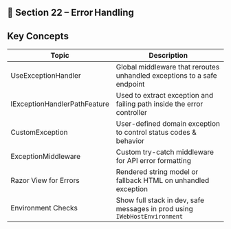 ﻿## 📘 Section 22 – Error Handling

 ## Key Concepts

| Topic                                  | Description                                                               |
| -------------------------------------- | ------------------------------------------------------------------------- |
| UseExceptionHandler                    | Global middleware that reroutes unhandled exceptions to a safe endpoint   |
| IExceptionHandlerPathFeature           | Used to extract exception and failing path inside the error controller    |
| CustomException                        | User-defined domain exception to control status codes & behavior          |
| ExceptionMiddleware                    | Custom try-catch middleware for API error formatting                      |
| Razor View for Errors                  | Rendered string model or fallback HTML on unhandled exception             |
| Environment Checks                     | Show full stack in dev, safe messages in prod using `IWebHostEnvironment` |

